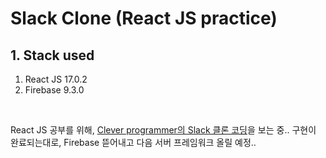 # Slack Clone (React JS practice)

## 1. Stack used

1. React JS 17.0.2
2. Firebase 9.3.0

<br/>

React JS 공부를 위해, [Clever programmer의 Slack 클론 코딩](https://www.youtube.com/watch?v=Oo4ziTddOxs&t=5464s)을 보는 중..
구현이 완료되는대로, Firebase 뜯어내고 다음 서버 프레임워크 올릴 예정..
